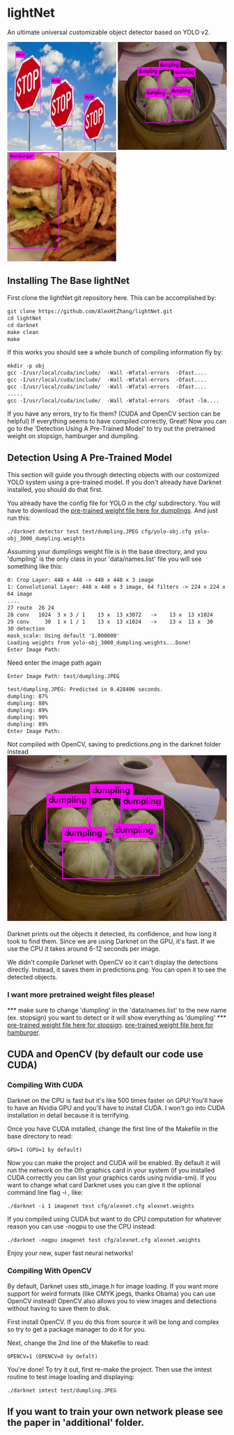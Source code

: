 # lightNet 
An ultimate universal customizable object detector based on YOLO v2.

<img src="examples/stopsign_result.png" alt="stopsign_result" height="250px" width="250px"> <img src="examples/dumpling_result.jpg" alt="dumpling_result" height="250px" width="250px"> <img src="examples/hamburger_result.png" alt="hamburger_result" height="250px" width="250px">

## Installing The Base lightNet

First clone the lightNet git repository here. This can be accomplished by:
```
git clone https://github.com/AlexHtZhang/lightNet.git
cd lightNet
cd darknet
make clean
make
```
If this works you should see a whole bunch of compiling information fly by:
```
mkdir -p obj
gcc -I/usr/local/cuda/include/  -Wall -Wfatal-errors  -Ofast....
gcc -I/usr/local/cuda/include/  -Wall -Wfatal-errors  -Ofast....
gcc -I/usr/local/cuda/include/  -Wall -Wfatal-errors  -Ofast....
.....
gcc -I/usr/local/cuda/include/  -Wall -Wfatal-errors  -Ofast -lm....
```
If you have any errors, try to fix them? (CUDA and OpenCV section can be helpful) If everything seems to have compiled correctly,
Great! Now you can go to the 'Detection Using A Pre-Trained Model' to try out the pretrained weight on stopsign, hamburger and dumpling.

## Detection Using A Pre-Trained Model
This section will guide you through detecting objects with our costomized YOLO system using a pre-trained model. If you don't already have Darknet installed, you should do that first.

You already have the config file for YOLO in the cfg/ subdirectory. You will have to download the [pre-trained  weight file here for dumplings](https://drive.google.com/file/d/1nupjnT9uaWSCmNOj6lD-nBcxww2LEMnG/view?usp=sharing). And just run this:
```
./darknet detector test test/dumpling.JPEG cfg/yolo-obj.cfg yolo-obj_3000_dumpling.weights
```
Assuming your dumplings weight file is in the base directory, and you 'dumpling' is the only class in your 'data/names.list' file you will see something like this:
```
0: Crop Layer: 448 x 448 -> 448 x 448 x 3 image
1: Convolutional Layer: 448 x 448 x 3 image, 64 filters -> 224 x 224 x 64 image
....
27 route  26 24
28 conv   1024  3 x 3 / 1    13 x  13 x3072   ->    13 x  13 x1024
29 conv     30  1 x 1 / 1    13 x  13 x1024   ->    13 x  13 x  30
30 detection
mask_scale: Using default '1.000000'
Loading weights from yolo-obj_3000_dumpling.weights...Done!
Enter Image Path:
```
Need enter the image path again
```
Enter Image Path: test/dumpling.JPEG
```
```
test/dumpling.JPEG: Predicted in 0.428406 seconds.
dumpling: 87%
dumpling: 88%
dumpling: 89%
dumpling: 90%
dumpling: 89%
Enter Image Path:
```
Not compiled with OpenCV, saving to predictions.png in the darknet folder instead
![Alt text](examples/dumpling_result.jpg?raw=true "dumpling_result")

Darknet prints out the objects it detected, its confidence, and how long it took to find them. Since we are using Darknet on the GPU, it's fast. If we use the CPU it takes around 6-12 seconds per image.

We didn't compile Darknet with OpenCV so it can't display the detections directly. Instead, it saves them in predictions.png. You can open it to see the detected objects.

### I want  more pretrained weight files please!
*** make sure to change 'dumpling' in the 'data/names.list' to the new name (ex. stopsign) you want to detect or it will show everything as 'dumpling' ***
[pre-trained  weight file here for stopsign](https://drive.google.com/open?id=1q2AN3JfhXLYAGZ95S3uswXspNmT1tmut).
[pre-trained  weight file here for hamburger](https://drive.google.com/file/d/12x9N_zUoNk_M4_20tba3YZ35L60s9Bsy/view?usp=sharing).

## CUDA and OpenCV (by default our code use CUDA)

### Compiling With CUDA
Darknet on the CPU is fast but it's like 500 times faster on GPU! You'll have to have an Nvidia GPU and you'll have to install CUDA. I won't go into CUDA installation in detail because it is terrifying.

Once you have CUDA installed, change the first line of the Makefile in the base directory to read:
```
GPU=1 (GPU=1 by default)
```
Now you can make the project and CUDA will be enabled. By default it will run the network on the 0th graphics card in your system (if you installed CUDA correctly you can list your graphics cards using nvidia-smi). If you want to change what card Darknet uses you can give it the optional command line flag -i <index>, like:
```
./darknet -i 1 imagenet test cfg/alexnet.cfg alexnet.weights
```
If you compiled using CUDA but want to do CPU computation for whatever reason you can use -nogpu to use the CPU instead:
```
./darknet -nogpu imagenet test cfg/alexnet.cfg alexnet.weights
```
Enjoy your new, super fast neural networks!

### Compiling With OpenCV
By default, Darknet uses stb_image.h for image loading. If you want more support for weird formats (like CMYK jpegs, thanks Obama) you can use OpenCV instead! OpenCV also allows you to view images and detections without having to save them to disk.

First install OpenCV. If you do this from source it will be long and complex so try to get a package manager to do it for you.

Next, change the 2nd line of the Makefile to read:
```
OPENCV=1 (OPENCV=0 by defalt)
```
You're done! To try it out, first re-make the project. Then use the imtest routine to test image loading and displaying:
```
./darknet imtest test/dumpling.JPEG
```
## If you want to train your own network please see the paper in 'additional' folder.
